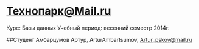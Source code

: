 Технопарк@Mail.ru
===========
Курс: Базы данных
Учебный период: весенний семестр 2014г.

##Студент
Амбарцумов Артур, ArturAmbartsumov, Artur_pskov@mail.ru
